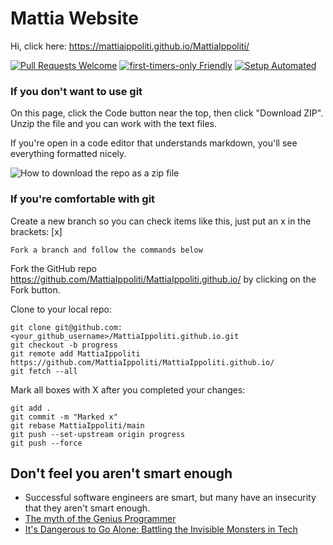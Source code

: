 # Mattia Website

Hi, click here: https://mattiaippoliti.github.io/MattiaIppoliti/

[![Pull Requests Welcome](https://img.shields.io/badge/PRs-welcome-brightgreen.svg?style=flat)](http://makeapullrequest.com)
[![first-timers-only Friendly](https://img.shields.io/badge/first--timers--only-friendly-blue.svg)](http://www.firsttimersonly.com/)
[![Setup Automated](https://img.shields.io/badge/setup-automated-blue?logo=gitpod)](https://gitpod.io/from-referrer/)

### If you don't want to use git

On this page, click the Code button near the top, then click "Download ZIP". Unzip the file and you can work with the text files.

If you're open in a code editor that understands markdown, you'll see everything formatted nicely.

![How to download the repo as a zip file](https://mattiaippolitiwebsite.s3.amazonaws.com/clone.jpg)

### If you're comfortable with git

Create a new branch so you can check items like this, just put an x in the brackets: [x]

    Fork a branch and follow the commands below

Fork the GitHub repo https://github.com/MattiaIppoliti/MattiaIppoliti.github.io/ by clicking on the Fork button.

Clone to your local repo:

    git clone git@github.com:<your_github_username>/MattiaIppoliti.github.io.git
    git checkout -b progress
    git remote add MattiaIppoliti https://github.com/MattiaIppoliti/MattiaIppoliti.github.io/
    git fetch --all

Mark all boxes with X after you completed your changes:

    git add .
    git commit -m "Marked x"
    git rebase MattiaIppoliti/main
    git push --set-upstream origin progress
    git push --force

## Don't feel you aren't smart enough

- Successful software engineers are smart, but many have an insecurity that they aren't smart enough.
- [The myth of the Genius Programmer](https://www.youtube.com/watch?v=0SARbwvhupQ)
- [It's Dangerous to Go Alone: Battling the Invisible Monsters in Tech](https://www.youtube.com/watch?v=1i8ylq4j_EY)

